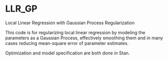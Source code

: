 # LLR_GP
Local Linear Regression with Gaussian Process Regularization

This code is for regularizing local linear regression by modeling the parameters as a Gaussian Process, effectively smoothing them and in many cases reducing mean-square error of parameter estimates.

Optimization and model specification are both done in Stan.

